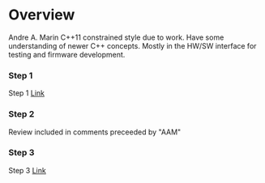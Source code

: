 
# Overview
Andre A. Marin
C++11 constrained style due to work. Have some understanding of newer C++ concepts.
Mostly in the HW/SW interface for testing and firmware development.

### Step 1
Step 1 [Link](https://godbolt.org/z/coo5W4eaf)

### Step 2
Review included in comments preceeded by "AAM"

### Step 3
Step 3 [Link](https://godbolt.org/z/vKa9qfdj1)
